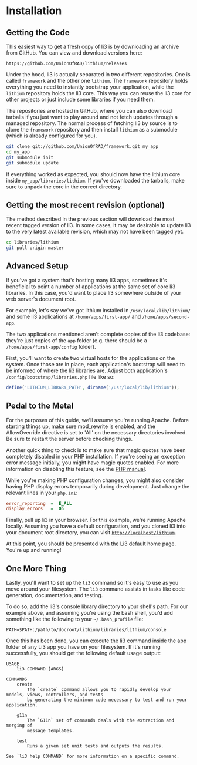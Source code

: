 # Installation

## Getting the Code

This easiest way to get a fresh copy of li3 is by downloading an archive from GitHub. You can view and download versions here:

	https://github.com/UnionOfRAD/lithium/releases
	
Under the hood, li3 is actually separated in two different repositories. One is called `framework` and the other one `lithium`. The `framework` repository holds everything you need to 
instantly bootstrap your application, while the `lithium` repository holds the li3 core. This way you can reuse the li3 core for other projects or just include some libraries if you 
need them. 

The repositories are hosted in GitHub, where you can also download tarballs if you just want to play around and not fetch updates through a managed repository. The normal process of fetching 
li3 by source is to clone the `framework` repository and then install `lithium` as a submodule (which is already configured for you).

```bash
git clone git://github.com/UnionOfRAD/framework.git my_app
cd my_app
git submodule init
git submodule update
```

If everything worked as expected, you should now have the lithium core inside `my_app/libraries/lithium`. If you've downloaded the tarballs, make sure to unpack the core in the correct 
directory.

## Getting the most recent revision (optional)

The method described in the previous section will download the most recent tagged version of li3. In some cases, it may be desirable to update li3 to the very latest available revision, which may not have been tagged yet.

```bash
cd libraries/lithium
git pull origin master
```

## Advanced Setup

If you've got a system that's hosting many li3 apps, sometimes it's beneficial to point a number of applications at the same set of core li3 libraries. In this case, you'd want to place li3 somewhere outside of your web server's document root.

For example, let's say we've got lithium installed in `/usr/local/lib/lithium/` and some li3 applications at `/home/apps/first-app/` and `/home/apps/second-app`.

The two applications mentioned aren't complete copies of the li3 codebase: they're just copies of the `app` folder (e.g. there should be a `/home/apps/first-app/config` folder).

First, you'll want to create two virtual hosts for the applications on the system. Once those are in place, each application's bootstrap will need to be informed of where the li3 libraries are. Adjust both application's `/config/bootstrap/libraries.php` file like so:

```php
define('LITHIUM_LIBRARY_PATH', dirname('/usr/local/lib/lithium'));
```

## Pedal to the Metal

For the purposes of this guide, we'll assume you're running Apache. Before starting things up, make sure mod_rewrite is enabled, and the AllowOverride directive is set to 'All' on the necessary directories involved. Be sure to restart the server before checking things.

Another quick thing to check is to make sure that magic quotes have been completely disabled in your PHP installation. If you're seeing an exception error message initially, you might have magic quotes enabled. For more information on disabling this feature, see the [PHP manual](http://www.php.net/manual/en/security.magicquotes.disabling.php).

While you're making PHP configuration changes, you might also consider having PHP display errors temporarily during development. Just change the relevant lines in your `php.ini`:

```ini
error_reporting  =  E_ALL
display_errors   =  On
```

Finally, pull up li3 in your browser. For this example, we're running Apache locally. Assuming you have a default configuration, and you cloned li3 into your document root directory, you can visit [`http://localhost/lithium`](http://localhost/lithium).

At this point, you should be presented with the Li3 default home page. You're up and running!

## One More Thing

Lastly, you'll want to set up the `li3` command so it's easy to use as you move around your filesystem. The `li3` command assists in tasks like code generation, documentation, and testing.

To do so, add the li3's console library directory to your shell's path. For our example above, and assuming you're using the bash shell, you'd add something like the following to your `~/.bash_profile` file:

```
PATH=$PATH:/path/to/docroot/lithium/libraries/lithium/console
```

Once this has been done, you can execute the li3 command inside the app folder of any Li3 app you have on your filesystem. If it's running successfully, you should get the following default usage output:

```
USAGE
	li3 COMMAND [ARGS]

COMMANDS
	create
		The `create` command allows you to rapidly develop your models, views, controllers, and tests
		by generating the minimum code necessary to test and run your application.

	g11n
		The `G11n` set of commands deals with the extraction and merging of
		message templates.

	test
		Runs a given set unit tests and outputs the results.

See `li3 help COMMAND` for more information on a specific command.
```
